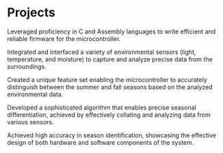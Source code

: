 # Projects
Leveraged proficiency in C and Assembly languages to write efficient and reliable firmware for the microcontroller.

Integrated and interfaced a variety of environmental sensors (light, temperature, and moisture) to capture and analyze precise data from the surroundings.

Created a unique feature set enabling the microcontroller to accurately distinguish between the summer and fall seasons based on the analyzed environmental data.

Developed a sophisticated algorithm that enables precise seasonal differentiation, achieved by effectively collating and analyzing data from various sensors.

Achieved high accuracy in season identification, showcasing the effective design of both hardware and software components of the system.
